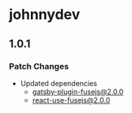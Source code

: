 # johnnydev

## 1.0.1

### Patch Changes

- Updated dependencies
  - gatsby-plugin-fusejs@2.0.0
  - react-use-fusejs@2.0.0
